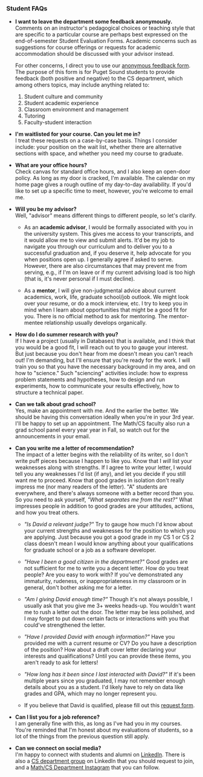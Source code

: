 ### Student FAQs

- **I want to leave the department some feedback anonymously.**\
  Comments on an instructor's pedagogical choices or teaching style that are specific to a particular course are perhaps best expressed on the end-of-semester Student Evaluation Forms. Academic concerns such as suggestions for course offerings or requests for academic accommodation should be discussed with your advisor instead.

  For other concerns, I direct you to use our [anonymous feedback form](https://forms.gle/Ltassc7BQkNfnnXB7). The purpose of this form is for Puget Sound students to provide feedback (both positive and negative) to the CS department, which among others topics, may include anything related to:

    1. Student culture and community
    2. Student academic experience
    3. Classroom environment and management
    4. Tutoring
    5. Faculty-student interaction

- **I'm waitlisted for your course. Can you let me in?**\
  I treat these requests on a case-by-case basis. Things I consider include: your position on the wait list, whether there are alternative sections with space, and whether you need my course to graduate.

- **What are your office hours?**\
  Check canvas for standard office hours, and I also keep an open-door policy. As long as my door is cracked, I'm available. The calendar on my home page gives a rough outline of my day-to-day availability. If you'd like to set up a specific time to meet, however, you're welcome to email me.

- **Will you be my advisor?**\
  Well, "advisor" means different things to different people, so let's clarify.

  - As an **academic advisor**, I would be formally associated with you in the university system. This gives me access to your transcripts, and it would allow me to view and submit alerts. It'd be my job to navigate you through our curriculum and to deliver you to a successful graduation and, if you deserve it, help advocate for you when positions open up. I generally agree if asked to serve. However, there are also circumstances that may prevent me from serving, e.g., if I'm on leave or if my current advising load is too high (that is, it's never personal if I must decline).

  - As a **mentor**, I will give non-judgmental advice about current academics, work, life, graduate school/job outlook. We might look over your resume, or do a mock interview, etc. I try to keep you in mind when I learn about opportunities that might be a good fit for you. There is no official method to ask for mentoring. The mentor-mentee relationship usually develops organically.

- **How do I do summer research with you?**\
  If I have a project (usually in Databases) that is available, and I think that you would be a good fit, I will reach out to you to gauge your interest. But just because you don't hear from me doesn't mean you can't reach out! I'm demanding, but I'll ensure that you're ready for the work. I will train you so that you have the necessary background in my area, and on how to "science." Such "sciencing" activities include: how to express problem statements and hypotheses, how to design and run experiments, how to communicate your results effectively, how to structure a technical paper.

- **Can we talk about grad school?**\
  Yes, make an appointment with me. And the earlier the better. We should be having this conversation ideally when you're in your 3rd year. I'll be happy to set up an appointment. The Math/CS faculty also run a grad school panel every year year in Fall, so watch out for the announcements in your email.

- **Can you write me a letter of recommendation?**\
  The impact of a letter begins with the reliability of its writer, so I don't write puff pieces because I happen to like you. Know that I _will_ list your weaknesses along with strengths. If I agree to write your letter, I would tell you any weaknesses I'd list (if any), and let you decide if you still want me to proceed. Know that good grades in isolation don't really impress me (nor many readers of the letter). "A" students are everywhere, and there's always someone with a better record than you. So you need to ask yourself, _"What separates me from the rest?"_ What impresses people in addition to good grades are your attitudes, actions, and how you treat others.

  - _"Is David a relevant judge?"_ Try to gauge how much I'd know about your current strengths and weaknesses for the position to which you are applying. Just because you got a good grade in my CS 1 or CS 2 class doesn't mean I would know anything about your qualifications for graduate school or a job as a software developer.

  - _"Have I been a good citizen in the department?"_ Good grades are not sufficient for me to write you a decent letter. How do you treat people? Are you easy to work with? If you've demonstrated any immaturity, rudeness, or inappropriateness in my classroom or in general, don't bother asking me for a letter.

  - _"Am I giving David enough time?"_ Though it's not always possible, I usually ask that you give me 3+ weeks heads-up. You wouldn't want me to rush a letter out the door. The letter may be less polished, and I may forget to put down certain facts or interactions with you that could've strengthened the letter.

  - _"Have I provided David with enough information?"_ Have you provided me with a current resume or CV? Do you have a description of the position? How about a draft cover letter declaring your interests and qualifications? Until you can provide these items, you aren't ready to ask for letters!

  - _"How long has it been since I last interacted with David?"_ If it's been multiple years since you graduated, I may not remember enough details about you as a student. I'd likely have to rely on data like grades and GPA, which may no longer represent you.

  - If you believe that David is qualified, please fill out this [request form](https://forms.gle/vyHiYT8RH8ehTihA7).

- **Can I list you for a job reference?**\
  I am generally fine with this, as long as I've had you in my courses. You're reminded that I'm honest about my evaluations of students, so a lot of the things from the previous question still apply.

- **Can we connect on social media?**\
  I'm happy to connect with students and alumni on [LinkedIn](http://www.linkedin.com/in/davidtchiu). There is also a [CS department group](https://www.linkedin.com/groups/1864577/) on LinkedIn that you should request to join, and a [Math/CS Department Instagram](https://www.instagram.com/ups_mathcs/) that you can follow.
